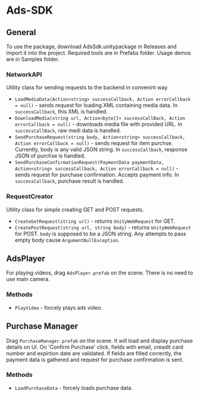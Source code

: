 # **Ads-SDK**

## **General**
To use the package, download AdsSdk.unitypackage in Releases and import it into the project. Required tools are in Prefabs folder. Usage demos are in Samples folder.

### **NetworkAPI**
Utility class for sending requests to the backend in convenint way.
- `LoadMediaData(Action<string> successCallback, Action errorCallback = null)` - sends request for loading XML containing media data. In `successCallback`, this XML is handled.
- `DownloadMedia(string url, Action<byte[]> successCallBack, Action errorCallback = null)` - downloads media file with provided URL. In `successCallBack`, raw medi data is handled.
- `SendPurchaseRequest(string body, Action<string> successCallback, Action errorCallback = null)` - sends request for item purchse. Currently, body is any valid JSON string. In `successCallback`, response JSON of purchse is handled.
- `SendPurchaseConfirmationRequest(PaymentData paymentData, Action<string> successCallback, Action errorCallback = null)` - sends request for purchase confirmation. Accepts payment info. In `successCallback`, purchase result is handled.

### **RequestCreator**
Utility class for simple creating GET and POST requests.
- `CreateGetRequest(string url)` - returns `UnityWebRequest` for GET.
- `CreatePostRequest(string url, string body)` - returns `UnityWebRequest` for POST. `body` is supposed to be a JSON string. Any attempts to pass empty body cause `ArgumentNullException`.
 
## **AdsPlayer**
For playing videos, drag `AdsPlayer.prefab` on the scene. There is no need to use main camera.

### **Methods**
- `PlayVideo` - forcely plays ads video.

## **Purchase Manager**
Drag `PurchaseManager.prefab` on the scene. It will load and display purchase details on UI. On 'Confirm Purchase' click, fields with email, creadit card number and expirtion date are validated. If fields are filled correctly, the payment data is gathered and request for purchase confirmation is sent.

### **Methods**
- `LoadPurchaseData` - forcely loads purchase data.
